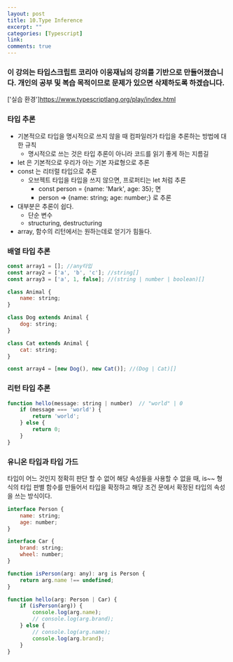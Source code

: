 ```yaml
---
layout: post
title: 10.Type Inference
excerpt: ""
categories: [Typescript]
link:
comments: true
---
```


### 이 강의는 타입스크립트 코리아 이웅재님의 강의를 기반으로 만들어졌습니다. 개인의 공부 및 복습 목적이므로 문제가 있으면 삭제하도록 하겠습니다.

['실습 환경']<https://www.typescriptlang.org/play/index.html>

### 타입 추론

* 기본적으로 타입을 명시적으로 쓰지 않을 때 컴파일러가 타입을 추론하는 방법에 대한 규칙
    * 명시적으로 쓰는 것은 타입 추론이 아니라 코드를 읽기 좋게 하는 지름길
* let 은 기본적으로 우리가 아는 기본 자료형으로 추론
* const 는 리터럴 타입으로 추론
    * 오브젝트 타입을 타입을 쓰지 않으면, 프로퍼티는 let 처럼 추론
        * const person = {name: 'Mark', age: 35}; 면
        * person => {name: string; age: number;} 로 추론
* 대부분은 추론이 쉽다.
    * 단순 변수
    * structuring, destructuring
* array, 함수의 리턴에서는 원하는데로 얻기가 힘들다.

### 배열 타입 추론

~~~javascript
const array1 = []; //any타입
const array2 = ['a', 'b', 'c']; //string[]
const array3 = ['a', 1, false]; //(string | number | boolean)[]

class Animal {
    name: string;
}

class Dog extends Animal {
    dog: string;
}

class Cat extends Animal {
    cat: string;
}

const array4 = [new Dog(), new Cat()]; //(Dog | Cat)[]
~~~

### 리턴 타입 추론

~~~javascript
function hello(message: string | number)  // "world" | 0
    if (message === 'world') {
        return 'world';
    } else {
        return 0;
    }
}
~~~

### 유니온 타입과 타입 가드

타입이 어느 것인지 정확히 판단 할 수 없어 해당 속성들을 사용할 수 없을 때, is~~ 형식의 타입 판별 함수를 만들어서 타입을 확정하고 해당 조건 문에서 확정된 타입의 속성을 쓰는 방식이다. 

~~~javascript
interface Person {
    name: string;
    age: number;
}

interface Car {
    brand: string;
    wheel: number;
}

function isPerson(arg: any): arg is Person {
    return arg.name !== undefined;
}

function hello(arg: Person | Car) {
    if (isPerson(arg)) {
        console.log(arg.name);
        // console.log(arg.brand);
    } else {
        // console.log(arg.name);
        console.log(arg.brand);
    }
}
~~~
